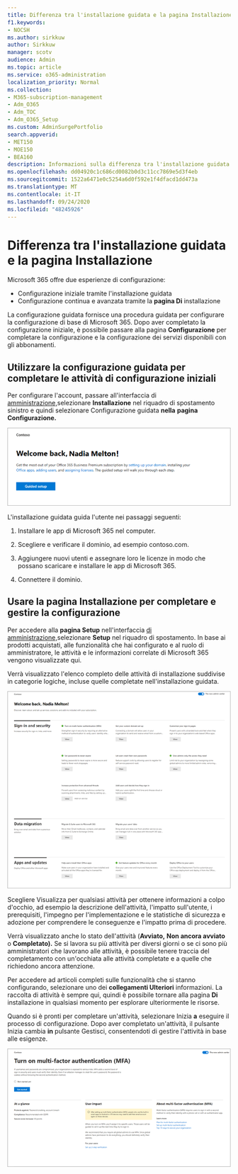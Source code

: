 ```yaml
---
title: Differenza tra l'installazione guidata e la pagina Installazione
f1.keywords:
- NOCSH
ms.author: sirkkuw
author: Sirkkuw
manager: scotv
audience: Admin
ms.topic: article
ms.service: o365-administration
localization_priority: Normal
ms.collection:
- M365-subscription-management
- Adm_O365
- Adm_TOC
- Adm_O365_Setup
ms.custom: AdminSurgePortfolio
search.appverid:
- MET150
- MOE150
- BEA160
description: Informazioni sulla differenza tra l'installazione guidata e la pagina Di installazione.
ms.openlocfilehash: dd04920c1c686cd0082b0d3c11cc7869e5d3f4eb
ms.sourcegitcommit: 1522a6471e0c5254a6d0f592e1f4dfacd1dd473a
ms.translationtype: MT
ms.contentlocale: it-IT
ms.lasthandoff: 09/24/2020
ms.locfileid: "48245926"
---
```

# <a name="difference-between-the-setup-wizard-and-the-setup-page"></a>Differenza tra l'installazione guidata e la pagina Installazione

Microsoft 365 offre due esperienze di configurazione: 

- Configurazione iniziale tramite l'installazione guidata
- Configurazione continua e avanzata tramite la **pagina Di** installazione

La configurazione guidata fornisce una procedura guidata per configurare la configurazione di base di Microsoft 365. Dopo aver completato la configurazione iniziale, è possibile passare alla pagina **Configurazione** per completare la configurazione e la configurazione dei servizi disponibili con gli abbonamenti.

## <a name="use-the-setup-wizard-to-complete-initial-setup-tasks"></a>Utilizzare la configurazione guidata per completare le attività di configurazione iniziali

Per configurare l'account, passare all'interfaccia di [amministrazione,](https://go.microsoft.com/fwlink/p/?linkid=2024339)selezionare **Installazione** nel riquadro di spostamento sinistro e quindi selezionare Configurazione guidata **nella** **pagina Configurazione.**

![Avviare la configurazione guidata di Microsoft 365 Apps for business](../../media/o365b-guided-setup.png)

L'installazione guidata guida l'utente nei passaggi seguenti:

1. Installare le app di Microsoft 365 nel computer.

2. Scegliere e verificare il dominio, ad esempio contoso.com.

3. Aggiungere nuovi utenti e assegnare loro le licenze in modo che possano scaricare e installare le app di Microsoft 365.

4. Connettere il dominio.

## <a name="use-the-setup-page-to-complete-and-manage-your-configuration"></a>Usare la pagina Installazione per completare e gestire la configurazione

Per accedere alla **pagina Setup** nell'interfaccia [di amministrazione,](https://go.microsoft.com/fwlink/p/?linkid=2024339)selezionare **Setup** nel riquadro di spostamento. In base ai prodotti acquistati, alle funzionalità che hai configurato e al ruolo di amministratore, le attività e le informazioni correlate di Microsoft 365 vengono visualizzate qui.

Verrà visualizzato l'elenco completo delle attività di installazione suddivise in categorie logiche, incluse quelle completate nell'installazione guidata.

![Pagina di installazione di Microsoft 365 per le aziende](../../media/o365b-setup-page.png)

Scegliere  Visualizza per qualsiasi attività per ottenere informazioni a colpo d'occhio, ad esempio la descrizione dell'attività, l'impatto sull'utente, i prerequisiti, l'impegno per l'implementazione e le statistiche di sicurezza e adozione per comprendere le conseguenze e l'impatto prima di procedere.

Verrà visualizzato anche lo stato dell'attività (**Avviato,** **Non ancora avviato** o **Completato).** Se si lavora su più attività per diversi giorni o se ci sono più amministratori che lavorano alle attività, è possibile tenere traccia del completamento con un'occhiata alle attività completate e a quelle che richiedono ancora attenzione. 

Per accedere ad articoli completi sulle funzionalità che si stanno configurando, selezionare uno dei **collegamenti Ulteriori** informazioni. La raccolta di attività è sempre qui, quindi è possibile tornare alla pagina **Di** installazione in qualsiasi momento per esplorare ulteriormente le risorse.

Quando si è pronti per completare un'attività, selezionare Inizia **a** eseguire il processo di configurazione. Dopo aver completato un'attività, il pulsante Inizia cambia **in** pulsante Gestisci, consentendoti di gestire l'attività in base alle esigenze. 

![Visualizzazione attività che mostra informazioni a colpo d'occhio](../../media/o365b-at-a-glance.png)
